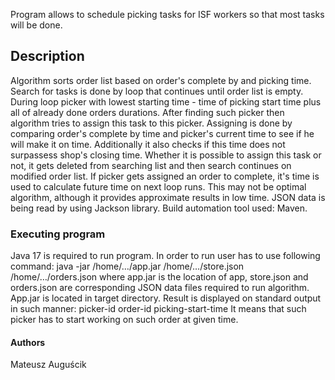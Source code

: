 
Program allows to schedule picking tasks for ISF workers so that most tasks will be done.

## Description

Algorithm sorts order list based on order's complete by and picking time.
Search for tasks is done by loop that continues until order list is empty.
During loop picker with lowest starting time - time of picking start time plus all of already done orders durations.
After finding such picker then algorithm tries to assign this task to this picker.
Assigning is done by comparing order's complete by time and picker's current time to see if he will make it on time.
Additionally it also checks if this time does not surpassess shop's closing time.
Whether it is possible to assign this task or not, it gets deleted from searching list and then search continues on modified order list.
If picker gets assigned an order to complete, it's time is used to calculate future time on next loop runs.
This may not be optimal algorithm, although it provides approximate results in low time.
JSON data is being read by using Jackson library.
Build automation tool used: Maven.

### Executing program

Java 17 is required to run program.
In order to run user has to use following command:
java -jar /home/…/app.jar /home/…/store.json /home/…/orders.json
where app.jar is the location of app, store.json and orders.json are corresponding JSON data files required to run algorithm.
App.jar is located in target directory.
Result is displayed on standard output in such manner:
picker-id order-id picking-start-time
It means that such picker has to start working on such order at given time.


#### Authors

Mateusz Auguścik

